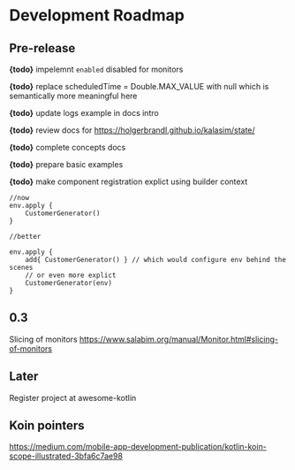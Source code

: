 # Development Roadmap


## Pre-release

**{todo}** impelemnt `enabled` disabled for monitors

**{todo}**  replace scheduledTime = Double.MAX_VALUE with null which is semantically more meaningful here

**{todo}** update logs example in docs intro

**{todo}** review docs for https://holgerbrandl.github.io/kalasim/state/

**{todo}** complete concepts docs

**{todo}** prepare basic examples

**{todo}** make component registration explict using builder context
```
//now
env.apply {
    CustomerGenerator()
}

//better

env.apply {
    add{ CustomerGenerator() } // which would configure env behind the scenes
    // or even more explict
    CustomerGenerator(env)
}

```

## 0.3

Slicing of monitors https://www.salabim.org/manual/Monitor.html#slicing-of-monitors

## Later

Register project at awesome-kotlin


## Koin pointers

https://medium.com/mobile-app-development-publication/kotlin-koin-scope-illustrated-3bfa6c7ae98